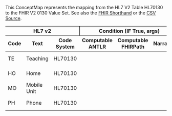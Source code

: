 
This ConceptMap represents the mapping from the HL7 V2 Table HL70130 to the FHIR V2 0130 Value Set. See also the <a href='https://github.com/HL7/v2-to-fhir/blob/master/tank/Table HL70130 to V2 0130.fsh'>FHIR Shorthand</a> or the <a href='https://github.com/HL7/v2-to-fhir/blob/master/mappings/codesystems/HL7 Concept Map_ VisitUserCode - Sheet1.csv'>CSV Source</a>.
<table class='grid'><thead>
<tr><th colspan='3' style='border-right: 2px solid black;'>HL7 v2</th><th colspan='3' style='border-right: 2px solid black;'>Condition (IF True, args)</th><th colspan='4'>HL7 FHIR</th><th rowspan='2'>Comments</th></tr>
<tr><th>Code</th><th>Text</th><th>Code System</th><th>Computable ANTLR</th><th>Computable FHIRPath</th><th>Narrative</th><th>Code</th><th>Proposed Extension</th><th>Display</th><th>Code System</th></tr></thead>
<tbody>
<tr><td>TE</td><td>Teaching</td><td style='border-right: 2px'>HL70130</td><td style='border-right: 2px'></td><td style='border-right: 2px'></td><td style='border-right: 2px'></td><td>TE</td><td style='border-right: 2px'></td><td>Teaching</td><td><a href='https://hl7.org/fhir/R4/v2/0130/index.html'>http://terminology.hl7.org/CodeSystem/v2-0130</a></td><td style='border-right: 2px'></td></tr>
<tr><td>HO</td><td>Home</td><td style='border-right: 2px'>HL70130</td><td style='border-right: 2px'></td><td style='border-right: 2px'></td><td style='border-right: 2px'></td><td>HO</td><td style='border-right: 2px'></td><td>Home</td><td><a href='https://hl7.org/fhir/R4/v2/0130/index.html'>http://terminology.hl7.org/CodeSystem/v2-0130</a></td><td style='border-right: 2px'></td></tr>
<tr><td>MO</td><td>Mobile Unit</td><td style='border-right: 2px'>HL70130</td><td style='border-right: 2px'></td><td style='border-right: 2px'></td><td style='border-right: 2px'></td><td>MO</td><td style='border-right: 2px'></td><td>Mobile Unit</td><td><a href='https://hl7.org/fhir/R4/v2/0130/index.html'>http://terminology.hl7.org/CodeSystem/v2-0130</a></td><td style='border-right: 2px'></td></tr>
<tr><td>PH</td><td>Phone</td><td style='border-right: 2px'>HL70130</td><td style='border-right: 2px'></td><td style='border-right: 2px'></td><td style='border-right: 2px'></td><td>PH</td><td style='border-right: 2px'></td><td>Phone</td><td><a href='https://hl7.org/fhir/R4/v2/0130/index.html'>http://terminology.hl7.org/CodeSystem/v2-0130</a></td><td style='border-right: 2px'></td></tr>
</tbody></table>
